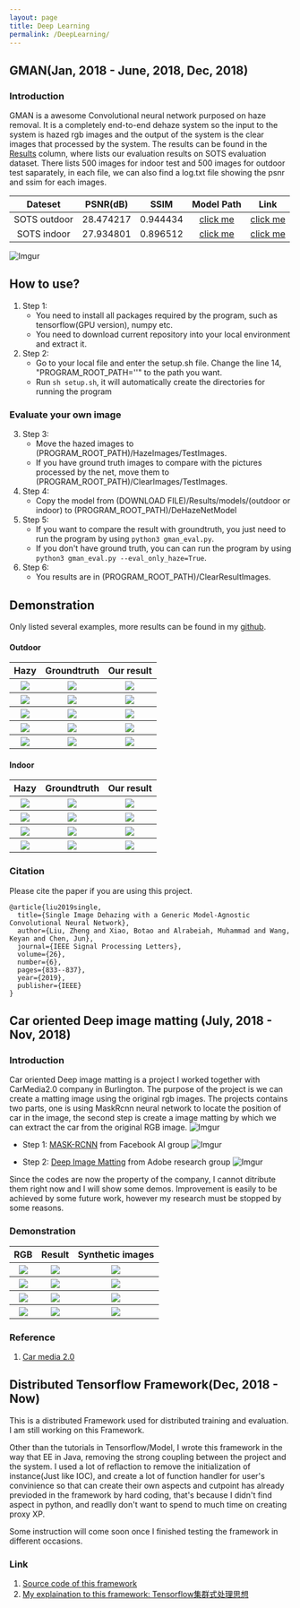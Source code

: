 ```yaml
---
layout: page
title: Deep Learning
permalink: /DeepLearning/
---
```

## GMAN(Jan, 2018 - June, 2018, Dec, 2018)
### Introduction
GMAN is a awesome Convolutional neural network purposed on haze removal. It is a completely end-to-end dehaze system so the input to the system is hazed rgb images and the output of the system is the clear images that processed by the system. The results can be found in the [Results](https://github.com/Seanforfun/GMAN_Net_Haze_Removal/tree/master/Results) column, where lists our evaluation results on SOTS evaluation dataset. There lists 500 images for indoor test and 500 images for outdoor test saparately, in each file, we can also find a log.txt file showing the psnr and ssim for each images.

| Dateset | PSNR(dB) | SSIM | Model Path | Link |
| :-: | :-: | :-: |  :-: | :-: |
| SOTS outdoor | 28.474217 | 0.944434 | [click me](https://github.com/Seanforfun/GMAN_Net_Haze_Removal/tree/master/Results/models/outdoor) | [click me](https://github.com/Seanforfun/GMAN_Net_Haze_Removal/tree/master/Results/Outdoor) |
| SOTS indoor | 27.934801 | 0.896512 | [click me](https://github.com/Seanforfun/GMAN_Net_Haze_Removal/tree/master/Results/models/indoor) | [click me](https://github.com/Seanforfun/GMAN_Net_Haze_Removal/tree/master/Results/Indoor) |

![Imgur](https://i.imgur.com/HfPpj6Q.png)

## How to use?
1. Step 1:
    * You need to install all packages required by the program, such as tensorflow(GPU version), numpy etc.
    * You need to download current repository into your local environment and extract it.
2. Step 2:
    * Go to your local file and enter the setup.sh file. Change the line 14, "PROGRAM_ROOT_PATH=''" to the path you want.
    * Run ```sh setup.sh```, it will automatically create the directories for running the program

### Evaluate your own image
3. Step 3:
    * Move the hazed images to (PROGRAM_ROOT_PATH)/HazeImages/TestImages.
    * If you have ground truth images to compare with the pictures processed by the net, move them to (PROGRAM_ROOT_PATH)/ClearImages/TestImages.
4. Step 4:
    * Copy the model from (DOWNLOAD FILE)/Results/models/(outdoor or indoor) to (PROGRAM_ROOT_PATH)/DeHazeNetModel
5. Step 5:
    * If you want to compare the result with groundtruth, you just need to run the program by using ```python3 gman_eval.py```.
    * If you don't have ground truth, you can can run the program by using ```python3 gman_eval.py --eval_only_haze=True```.
6. Step 6:
    * You results are in (PROGRAM_ROOT_PATH)/ClearResultImages.

## Demonstration
Only listed several examples, more results can be found in my [github](https://github.com/Seanforfun/GMAN_Net_Haze_Removal/tree/master/Results).
#### Outdoor
<table>
	<tr>
		<th>Hazy</th>
		<th>Groundtruth</th>
		<th>Our result</th>
	</tr>
	<tr>
		<th><img src="https://i.imgur.com/8S6cpRe.jpg"/></th>		
		<th><img src="https://i.imgur.com/fUhQuld.png"/></th>
		<th><img src="https://i.imgur.com/jOLhygU.jpg"/></th>
	</tr>
	<tr>
		<th><img src="https://i.imgur.com/deNcv4O.jpg"/></th>		
		<th><img src="https://i.imgur.com/L66qRbw.png"/></th>
		<th><img src="https://i.imgur.com/miDdMgk.jpg"/></th>
	</tr>
	<tr>
		<th><img src="https://i.imgur.com/rFTGcVD.jpg"/></th>		
		<th><img src="https://i.imgur.com/aSmMOJE.png"/></th>
		<th><img src="https://i.imgur.com/r1YPHym.jpg"/></th>
	</tr>
	<tr>
		<th><img src="https://i.imgur.com/iBE5sGw.jpg"/></th>		
		<th><img src="https://i.imgur.com/u6HY6qE.png"/></th>
		<th><img src="https://i.imgur.com/x2Uu3Tc.jpg"/></th>
	</tr>
	<tr>
		<th><img src="https://i.imgur.com/cVtaJnm.jpg"/></th>		
		<th><img src="https://i.imgur.com/4QKZdHa.png"/></th>
		<th><img src="https://i.imgur.com/wQ6SmiQ.jpg"/></th>
	</tr>
</table>

#### Indoor
<table>
	<tr>
		<th>Hazy</th>
		<th>Groundtruth</th>
		<th>Our result</th>
	</tr>
	<tr>
		<th><img src="https://i.imgur.com/81MUWBh.png"/></th>		
		<th><img src="https://i.imgur.com/bsqSWNC.png"/></th>
		<th><img src="https://i.imgur.com/pBhsVG8.jpg"/></th>
	</tr>
	<tr>
		<th><img src="https://i.imgur.com/UrDTN2G.png"/></th>		
		<th><img src="https://i.imgur.com/75yuyRw.png"/></th>
		<th><img src="https://i.imgur.com/Y7TbUOR.jpg"/></th>
	</tr>
	<tr>
		<th><img src="https://i.imgur.com/rx5jrpd.png"/></th>		
		<th><img src="https://i.imgur.com/7cPB8Wg.png"/></th>
		<th><img src="https://i.imgur.com/fFIwaMG.jpg"/></th>
	</tr>
	<tr>
		<th><img src="https://i.imgur.com/9bWE6zj.png"/></th>		
		<th><img src="https://i.imgur.com/fbAWMTg.png"/></th>
		<th><img src="https://i.imgur.com/r6GiyXj.jpg"/></th>
	</tr>
</table>

### Citation
Please cite the paper if you are using this project.

```
@article{liu2019single,
  title={Single Image Dehazing with a Generic Model-Agnostic Convolutional Neural Network},
  author={Liu, Zheng and Xiao, Botao and Alrabeiah, Muhammad and Wang, Keyan and Chen, Jun},
  journal={IEEE Signal Processing Letters},
  volume={26},
  number={6},
  pages={833--837},
  year={2019},
  publisher={IEEE}
}
```


## Car oriented Deep image matting (July, 2018 - Nov, 2018)
### Introduction
Car oriented Deep image matting is a project I worked together with CarMedia2.0 company in Burlington. The purpose of the project is we can create a matting image using the original rgb images. The projects contains two parts, one is using MaskRcnn neural network to locate the position of car in the image, the second step is create a image matting by which we can extract the car from the original RGB image.
![Imgur](https://i.imgur.com/1h8wd0M.png)

* Step 1: [MASK-RCNN](https://arxiv.org/pdf/1703.06870.pdf) from Facebook AI group
![Imgur](https://i.imgur.com/4hOnfrJ.png)

* Step 2: [Deep Image Matting](https://arxiv.org/pdf/1703.03872.pdf) from Adobe research group
![Imgur](https://i.imgur.com/lPmd2QJ.png)

Since the codes are now the property of the company, I cannot ditribute them right now and I will show some demos. Improvement is easily to be achieved by some future work, however my research must be stopped by some reasons.

### Demonstration
<table>
	<tr>
		<th>RGB</th>
		<th>Result</th>
		<th>Synthetic images</th>
	</tr>
	<tr>
		<th><img src="https://i.imgur.com/NkjvE1R.png"/></th>		
		<th><img src="https://i.imgur.com/AsIfjDY.png"/></th>
		<th><img src="https://i.imgur.com/Gt0g1BY.png"/></th>
	</tr>
	<tr>
		<th><img src="https://i.imgur.com/6pwUJ7e.png"/></th>		
		<th><img src="https://i.imgur.com/1c80v6C.png"/></th>
		<th><img src="https://i.imgur.com/eYHD8iu.png"/></th>
	</tr>
	<tr>
		<th><img src="https://i.imgur.com/o8dZuh7.png"/></th>		
		<th><img src="https://i.imgur.com/SJb4oTI.png"/></th>
		<th><img src="https://i.imgur.com/cNaFwB5.png"/></th>
	</tr>
	<tr>
		<th><img src="https://i.imgur.com/Hjgy4Ey.png"/></th>		
		<th><img src="https://i.imgur.com/4ZkOAdB.png"/></th>
		<th><img src="https://i.imgur.com/Vp0Je1W.png"/></th>
	</tr>
</table>

### Reference
1. [Car media 2.0](http://www.carpics2p0.com/)

## Distributed Tensorflow Framework(Dec, 2018 - Now)
This is a distributed Framework used for distributed training and evaluation. I am still working on this Framework.

Other than the tutorials in Tensorflow/Model, I wrote this framework in the way that EE in Java, removing the strong coupling between the project and the system. I used a lot of reflaction to remove the initialization of instance(Just like IOC), and create a lot of function handler for user's convinience so that can create their own aspects and cutpoint has already previoded in the framework by hard coding, that's because I didn't find aspect in python, and readlly don't want to spend to much time on creating proxy XP.

Some instruction will come soon once I finished testing the framework in different occasions.

### Link
1. [Source code of this framework](https://github.com/Seanforfun/Distributed-Tensorflow-Framework)
2. [My explaination to this framework: Tensorflow集群式处理思想](https://seanforfun.github.io/deeplearning/2018/12/03/DistributeTensorflowFramework.html)
